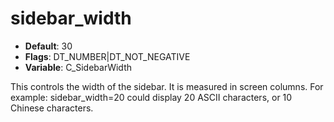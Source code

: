 # sidebar_width

- **Default**: 30
- **Flags**: DT_NUMBER|DT_NOT_NEGATIVE
- **Variable**: C_SidebarWidth

This controls the width of the sidebar.  It is measured in screen columns.
For example: sidebar_width=20 could display 20 ASCII characters, or 10
Chinese characters.
